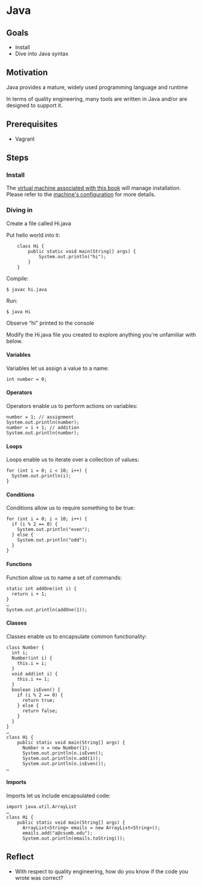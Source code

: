 # Java

## Goals

* Install
* Dive into Java syntax

## Motivation

Java provides a mature, widely used programming language and runtime

In terms of quality engineering, many tools are written in Java and/or are designed to support it.

## Prerequisites

* Vagrant

## Steps

### Install

The [virtual machine associated with this book](tools/vagrant.md) will manage installation. Please refer to the [machine's configuration](../Vagrantfile) for more details.

### Diving in

Create a file called Hi.java

Put hello world into it:

```
    class Hi {
        public static void main(String[] args) {
            System.out.println("hi");
        }
    }
```

Compile: 

```
$ javac hi.java
```

Run:

```
$ java Hi
```

Observe “hi” printed to the console

Modify the Hi.java file you created to explore anything you're unfamiliar with below.

#### Variables

Variables let us assign a value to a name:

```
int number = 0;
```

#### Operators

Operators enable us to perform actions on variables:

```
number = 1; // assignment
System.out.println(number);
number = i + 1; // addition
System.out.println(number);
```

#### Loops

Loops enable us to iterate over a collection of values:

```
for (int i = 0; i < 10; i++) {
  System.out.println(i);
}
```

#### Conditions

Conditions allow us to require something to be true:

```
for (int i = 0; i < 10; i++) {
  if (i % 2 == 0) {
    System.out.println("even");  
  } else {
    System.out.println("odd");  
  }
}
```

#### Functions 

Function allow us to name a set of commands:

```
static int addOne(int i) {
  return i + 1;
}
… 
System.out.println(addOne(1));
```

#### Classes

Classes enable us to encapsulate common functionality:

```
class Number {
  int i;
  Number(int i) {
    this.i = i;
  }
  void add(int i) {
    this.i += 1;
  }
  boolean isEven() {
    if (i % 2 == 0) {
      return true;
    } else {
      return false;
    }
  }
}
… 
class Hi {
    public static void main(String[] args) {
      Number n = new Number(1);
      System.out.println(n.isEven();
      System.out.println(n.add(1));
      System.out.println(n.isEven());
… 
```

#### Imports

Imports let us include encapsulated code:

```
import java.util.ArrayList
… 
class Hi {
    public static void main(String[] args) {
      ArrayList<String> emails = new ArrayList<String>();
      emails.add("a@csumb.edu");
      System.out.println(emails.toString());
```


## Reflect

* With respect to quality engineering, how do you know if the code you wrote was correct?